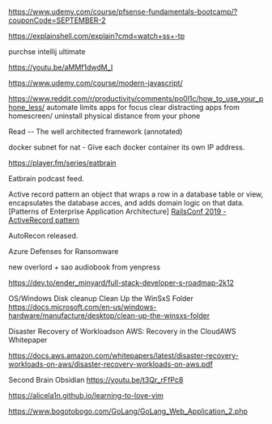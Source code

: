 https://www.udemy.com/course/pfsense-fundamentals-bootcamp/?couponCode=SEPTEMBER-2

https://explainshell.com/explain?cmd=watch+ss+-tp

purchse intellij ultimate

https://youtu.be/aMMf1dwdM_I

https://www.udemy.com/course/modern-javascript/

https://www.reddit.com/r/productivity/comments/po0l1c/how_to_use_your_phone_less/
	automate limits
	apps for focus
	clear distracting apps from homescreen/ uninstall
	physical distance from your phone
	
Read -- The well architected framework (annotated)

docker subnet for nat
	- Give each docker container its own IP address.


https://player.fm/series/eatbrain

Eatbrain podcast feed.

Active record pattern
	an object that wraps a row in a database table or view, encapsulates the database acces, and adds domain logic on that data. [Patterns of Enterprise Application Architecture]
	[RailsConf 2019 - ActiveRecord pattern](https://www.youtube.com/watch?v=36LB8bfEeVc)
	
AutoRecon released.

Azure Defenses for Ransomware

new overlord + sao audiobook from yenpress

https://dev.to/ender_minyard/full-stack-developer-s-roadmap-2k12

OS/Windows
	Disk cleanup
		Clean Up the WinSxS Folder https://docs.microsoft.com/en-us/windows-hardware/manufacture/desktop/clean-up-the-winsxs-folder
		
Disaster Recovery of Workloadson AWS: Recovery in the CloudAWS Whitepaper

https://docs.aws.amazon.com/whitepapers/latest/disaster-recovery-workloads-on-aws/disaster-recovery-workloads-on-aws.pdf

Second Brain Obsidian
	https://youtu.be/t3Qr_rFfPc8
	
https://alicela1n.github.io/learning-to-love-vim

https://www.bogotobogo.com/GoLang/GoLang_Web_Application_2.php